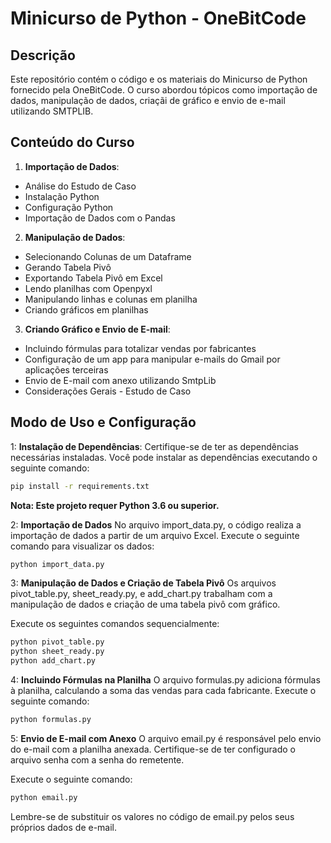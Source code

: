# Minicurso de Python - OneBitCode

## Descrição

Este repositório contém o código e os materiais do Minicurso de Python fornecido pela OneBitCode. O curso abordou tópicos como importação de dados, manipulação de dados, criaçãi de gráfico e envio de e-mail utilizando SMTPLIB.

## Conteúdo do Curso

1. **Importação de Dados**: 
- Análise do Estudo de Caso
- Instalação Python
- Configuração Python
- Importação de Dados com o Pandas

2. **Manipulação de Dados**:  
- Selecionando Colunas de um Dataframe
- Gerando Tabela Pivô
- Exportando Tabela Pivô em Excel
- Lendo planilhas com Openpyxl
- Manipulando linhas e colunas em planilha
- Criando gráficos em planilhas

3. **Criando Gráfico e Envio de E-mail**: 
- Incluindo fórmulas para totalizar vendas por fabricantes
- Configuração de um app para manipular e-mails do Gmail por aplicações terceiras
- Envio de E-mail com anexo utilizando SmtpLib
- Considerações Gerais - Estudo de Caso

## Modo de Uso e Configuração
1: **Instalação de Dependências**:
Certifique-se de ter as dependências necessárias instaladas. Você pode instalar as dependências executando o seguinte comando:

```bash
pip install -r requirements.txt
```

**Nota: Este projeto requer Python 3.6 ou superior.**

2: **Importação de Dados**
No arquivo import_data.py, o código realiza a importação de dados a partir de um arquivo Excel. Execute o seguinte comando para visualizar os dados:

```bash	
python import_data.py
```

3: **Manipulação de Dados e Criação de Tabela Pivô**
Os arquivos pivot_table.py, sheet_ready.py, e add_chart.py trabalham com a manipulação de dados e criação de uma tabela pivô com gráfico.

Execute os seguintes comandos sequencialmente:

```bash
python pivot_table.py
python sheet_ready.py
python add_chart.py
```

4: **Incluindo Fórmulas na Planilha**
O arquivo formulas.py adiciona fórmulas à planilha, calculando a soma das vendas para cada fabricante. Execute o seguinte comando:

```bash
python formulas.py
```

5: **Envio de E-mail com Anexo**
O arquivo email.py é responsável pelo envio do e-mail com a planilha anexada. Certifique-se de ter configurado o arquivo senha com a senha do remetente.

Execute o seguinte comando:
```bash
python email.py
```
Lembre-se de substituir os valores no código de email.py pelos seus próprios dados de e-mail.